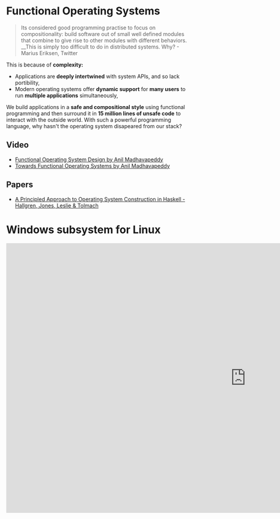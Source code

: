 # Functional Operating Systems
 > Its considered good programming practise to focus on compositionality: build software out of small well defined modules that combine to give rise to other modules with different behaviors. __This is simply too difficult to do in distributed systems. Why? - Marius Eriksen, Twitter

This is because of __complexity:__
- Applications are __deeply intertwined__ with system APIs, and so lack portibility,
- Modern operating systems offer __dynamic support__ for __many users__ to run __multiple applications__ simultaneously,

We build applications in a __safe and compositional style__ using functional programming and then surround it in __15 million lines of unsafe code__ to interact with the outside world. With such a powerful programming language, why hasn't the operating system disapeared from our stack?

## Video
- [Functional Operating System Design by Anil Madhavapeddy](https://www.youtube.com/watch?v=UEIHfXLMtwA)
- [Towards Functional Operating Systems by Anil Madhavapeddy](https://www.youtube.com/watch?v=DJuORegesyw)

## Papers
- [A Principled Approach to Operating System Construction in Haskell - Hallgren, Jones, Leslie & Tolmach](http://ogi.altocumulus.org/~hallgren/ICFP2005/house.pdf)

# Windows subsystem for Linux
<iframe src="https://channel9.msdn.com/Blogs/Seth-Juarez/Windows-Subsystem-for-Linux-Architectural-Overview/player?format=html5" width="1280" height="720" allowFullScreen frameBorder="0"></iframe>